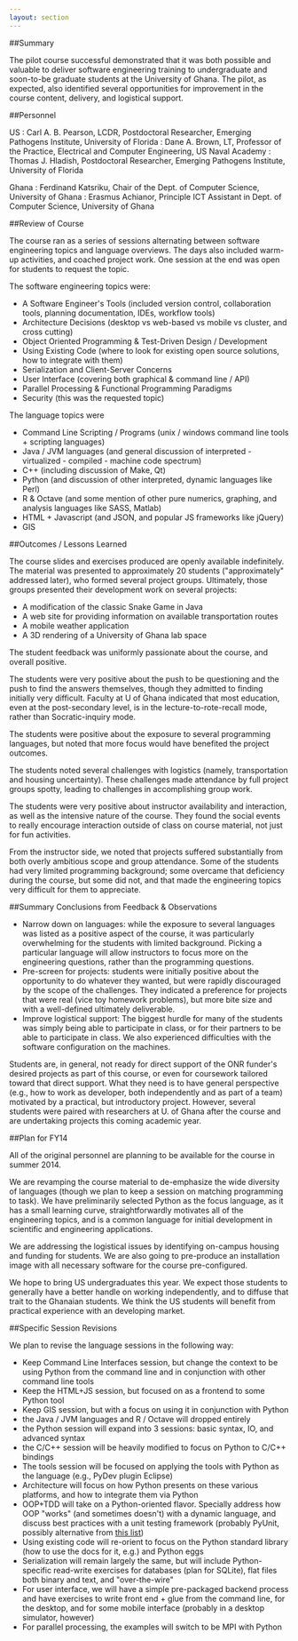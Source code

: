 ```yaml
---
layout: section
---
```

##Summary

The pilot course successful demonstrated that it was both possible and valuable to
deliver software engineering training to undergraduate and soon-to-be graduate
students at the University of Ghana. The pilot, as expected, also identified
several opportunities for improvement in the course content, delivery, and logistical support.

##Personnel

US
: Carl A. B. Pearson, LCDR, Postdoctoral Researcher, Emerging Pathogens Institute, University of Florida
: Dane A. Brown, LT, Professor of the Practice, Electrical and Computer Engineering, US Naval Academy
: Thomas J. Hladish, Postdoctoral Researcher, Emerging Pathogens Institute, University of Florida

Ghana
: Ferdinand Katsriku, Chair of the Dept. of Computer Science, University of Ghana
: Erasmus Achianor, Principle ICT Assistant in Dept. of Computer Science, University of Ghana

##Review of Course

The course ran as a series of sessions alternating between software engineering topics and language overviews.
The days also included warm-up activities, and coached project work.  One session at the end was open for
students to request the topic.

The software engineering topics were:

- A Software Engineer's Tools (included version control, collaboration tools, planning documentation, IDEs, workflow tools)
- Architecture Decisions (desktop vs web-based vs mobile vs cluster, and cross cutting)
- Object Oriented Programming & Test-Driven Design / Development
- Using Existing Code (where to look for existing open source solutions, how to integrate with them)
- Serialization and Client-Server Concerns
- User Interface (covering both graphical & command line / API)
- Parallel Processing & Functional Programming Paradigms
- Security (this was the requested topic)

The language topics were

- Command Line Scripting / Programs (unix / windows command line tools + scripting languages)
- Java / JVM languages (and general discussion of interpreted - virtualized - compiled - machine code spectrum)
- C++ (including discussion of Make, Qt)
- Python (and discussion of other interpreted, dynamic languages like Perl)
- R & Octave (and some mention of other pure numerics, graphing, and analysis languages like SASS, Matlab)
- HTML + Javascript (and JSON, and popular JS frameworks like jQuery)
- GIS

##Outcomes / Lessons Learned

The course slides and exercises produced are openly available indefinitely. The material was presented to
approximately 20 students ("approximately" addressed later), who formed several project groups.
Ultimately, those groups presented their development work on several projects:

- A modification of the classic Snake Game in Java
- A web site for providing information on available transportation routes
- A mobile weather application
- A 3D rendering of a University of Ghana lab space

The student feedback was uniformly passionate about the course, and overall positive.

The students were very positive about the push to be questioning and the push to find the answers
themselves, though they admitted to finding initially very difficult. Faculty at U of Ghana indicated
that most education, even at the post-secondary level, is in the lecture-to-rote-recall mode, rather
than Socratic-inquiry mode.

The students were positive about the exposure to several programming languages, but noted that more
focus would have benefited the project outcomes.

The students noted several challenges with logistics (namely, transportation and housing uncertainty).
These challenges made attendance by full project groups spotty, leading to challenges in accomplishing
group work.

The students were very positive about instructor availability and interaction, as well as the intensive
nature of the course. They found the social events to really encourage interaction outside of class on
course material, not just for fun activities.

From the instructor side, we noted that projects suffered substantially from both overly ambitious scope
and group attendance. Some of the students had very limited programming background; some overcame that
deficiency during the course, but some did not, and that made the engineering topics very difficult for
them to appreciate.

##Summary Conclusions from Feedback & Observations

- Narrow down on languages: while the exposure to several languages was listed as a positive aspect of
the course, it was particularly overwhelming for the students with limited background. Picking a particular
language will allow instructors to focus more on the engineering questions, rather than the programming
questions.
- Pre-screen for projects: students were initially positive about the opportunity to do whatever they
wanted, but were rapidly discouraged by the scope of the challenges. They indicated a preference for
projects that were real (vice toy homework problems), but more bite size and with a well-defined ultimately
deliverable.
- Improve logistical support: The biggest hurdle for many of the students was simply being able to
participate in class, or for their partners to be able to participate in class. We also experienced
difficulties with the software configuration on the machines.

Students are, in general, not ready for direct support of the ONR funder's desired projects as part of
this course, or even for coursework tailored toward that direct support. What they need is to have general
perspective (e.g., how to work as developer, both independently and as part of a team) motivated by a practical,
but introductory project. However, several students were paired with researchers at U. of Ghana after the
course and are undertaking projects this coming academic year.

##Plan for FY14

All of the original personnel are planning to be available for the course in summer 2014.

We are revamping the course material to de-emphasize the wide diversity of languages (though we plan
to keep a session on matching programming to task). We have preliminarily selected Python as the focus
language, as it has a small learning curve, straightforwardly motivates all of the engineering topics, and
is a common language for initial development in scientific and engineering applications.

We are addressing the logistical issues by identifying on-campus housing and funding for students.
We are also going to pre-produce an installation image with all necessary software for the course
pre-configured.

We hope to bring US undergraduates this year. We expect those students to generally have a better
handle on working independently, and to diffuse that trait to the Ghanaian students. We think the US students
will benefit from practical experience with an developing market.

##Specific Session Revisions

We plan to revise the language sessions in the following way:

- Keep Command Line Interfaces session, but change the context to be using Python from the command
line and in conjunction with other command line tools
- Keep the HTML+JS session, but focused on as a frontend to some Python tool
- Keep GIS session, but with a focus on using it in conjunction with Python
- the Java / JVM languages and R / Octave will dropped entirely
- the Python session will expand into 3 sessions: basic syntax, IO, and advanced syntax
- the C/C++ session will be heavily modified to focus on Python to C/C++ bindings
- The tools session will be focused on applying the tools with Python as the language (e.g., PyDev plugin Eclipse)
- Architecture will focus on how Python presents on these various platforms, and how to integrate them via Python
- OOP+TDD will take on a Python-oriented flavor. Specially address how OOP "works" (and sometimes doesn't) with a
dynamic language, and discuss best practices with a unit testing framework (probably PyUnit, possibly
alternative from [this list](https://wiki.python.org/moin/PythonTestingToolsTaxonomy))
- Using existing code will re-orient to focus on the Python standard library (how to use the docs for it, e.g.)
and Python eggs
- Serialization will remain largely the same, but will include Python-specific read-write exercises
for databases (plan for SQLite), flat files both binary and text, and "over-the-wire"
- For user interface, we will have a simple pre-packaged backend process and have exercises to write
front end + glue from the command line, for the desktop, and for some mobile interface (probably in a desktop
simulator, however)
- For parallel processing, the examples will switch to be MPI with Python
